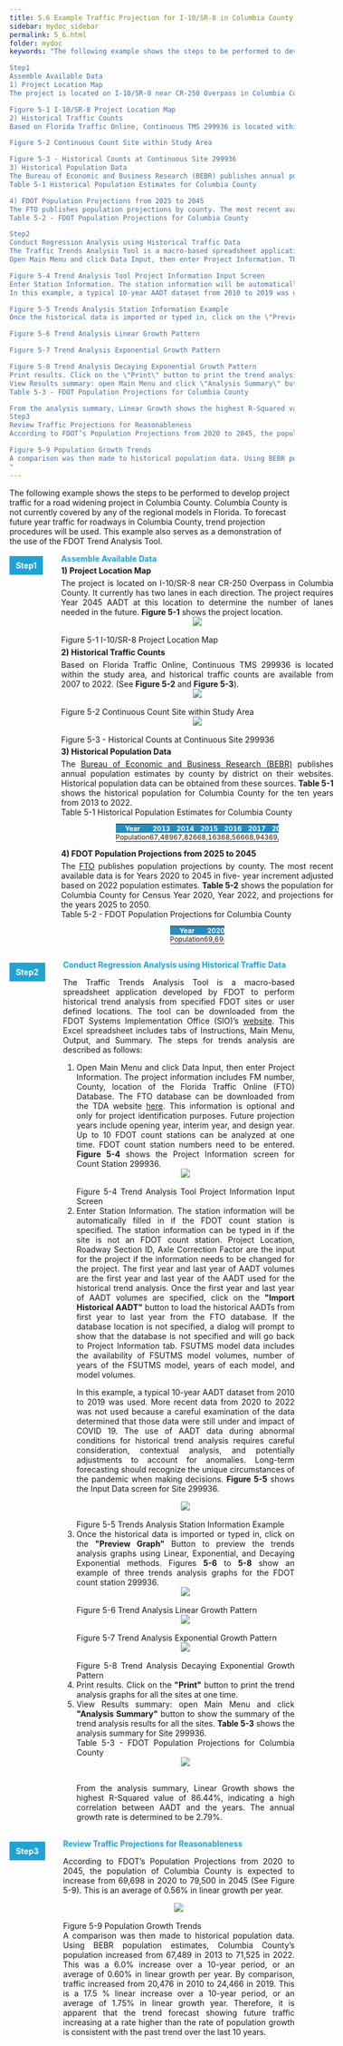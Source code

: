 ```yaml
---
title: 5.6 Example Traffic Projection for I-10/SR-8 in Columbia County
sidebar: mydoc_sidebar
permalink: 5_6.html
folder: mydoc
keywords: "The following example shows the steps to be performed to develop project traffic for a road widening project in Columbia County. Columbia County is not currently covered by any of the regional models in Florida. To forecast future year traffic for roadways in Columbia County, trend projection procedures will be used. This example also serves as a demonstration of the use of the FDOT Trend Analysis Tool.

Step1
Assemble Available Data
1) Project Location Map
The project is located on I-10/SR-8 near CR-250 Overpass in Columbia County. It currently has two lanes in each direction. The project requires Year 2045 AADT at this location to determine the number of lanes needed in the future. Figure 5-1 shows the project location.

Figure 5-1 I-10/SR-8 Project Location Map
2) Historical Traffic Counts
Based on Florida Traffic Online, Continuous TMS 299936 is located within the study area, and historical traffic counts are available from 2007 to 2022. (See Figure 5-2 and Figure 5-3).

Figure 5-2 Continuous Count Site within Study Area

Figure 5-3 - Historical Counts at Continuous Site 299936
3) Historical Population Data
The Bureau of Economic and Business Research (BEBR) publishes annual population estimates by county by district on their websites. Historical population data can be obtained from these sources. Table 5-1 shows the historical population for Columbia County for the ten years from 2013 to 2022.
Table 5-1 Historical Population Estimates for Columbia County

4) FDOT Population Projections from 2025 to 2045
The FTO publishes population projections by county. The most recent available data is for Years 2020 to 2045 in five- year increment adjusted based on 2022 population estimates. Table 5-2 shows the population for Columbia County for Census Year 2020, Year 2022, and projections for the years 2025 to 2050.
Table 5-2 - FDOT Population Projections for Columbia County

Step2
Conduct Regression Analysis using Historical Traffic Data
The Traffic Trends Analysis Tool is a macro-based spreadsheet application developed by FDOT to perform historical trend analysis from specified FDOT sites or user defined locations. The tool can be downloaded from the FDOT Systems Implementation Office (SIO)’s website. This Excel spreadsheet includes tabs of Instructions, Main Menu, Output, and Summary. The steps for trends analysis are described as follows:
Open Main Menu and click Data Input, then enter Project Information. The project information includes FM number, County, location of the Florida Traffic Online (FTO) Database. The FTO database can be downloaded from the TDA website here. This information is optional and only for project identification purposes. Future projection years include opening year, interim year, and design year. Up to 10 FDOT count stations can be analyzed at one time. FDOT count station numbers need to be entered. Figure 5-4 shows the Project Information screen for Count Station 299936.

Figure 5-4 Trend Analysis Tool Project Information Input Screen
Enter Station Information. The station information will be automatically filled in if the FDOT count station is specified. The station information can be typed in if the site is not an FDOT count station. Project Location, Roadway Section ID, Axle Correction Factor are the input for the project if the information needs to be changed for the project. The first year and last year of AADT volumes are the first year and last year of the AADT used for the historical trend analysis. Once the first year and last year of AADT volumes are specified, click on the \"Import Historical AADT\" button to load the historical AADTs from first year to last year from the FTO database. If the database location is not specified, a dialog will prompt to show that the database is not specified and will go back to Project Information tab. FSUTMS model data includes the availability of FSUTMS model volumes, number of years of the FSUTMS model, years of each model, and model volumes.
In this example, a typical 10-year AADT dataset from 2010 to 2019 was used. More recent data from 2020 to 2022 was not used because a careful examination of the data determined that those data were still under and impact of COVID 19. The use of AADT data during abnormal conditions for historical trend analysis requires careful consideration, contextual analysis, and potentially adjustments to account for anomalies. Long-term forecasting should recognize the unique circumstances of the pandemic when making decisions. Figure 5-5 shows the Input Data screen for Site 299936.

Figure 5-5 Trends Analysis Station Information Example
Once the historical data is imported or typed in, click on the \"Preview Graph\" Button to preview the trends analysis graphs using Linear, Exponential, and Decaying Exponential methods. Figures 5-6 to 5-8 show an example of three trends analysis graphs for the FDOT count station 299936.

Figure 5-6 Trend Analysis Linear Growth Pattern

Figure 5-7 Trend Analysis Exponential Growth Pattern

Figure 5-8 Trend Analysis Decaying Exponential Growth Pattern
Print results. Click on the \"Print\" button to print the trend analysis graphs for all the sites at one time.
View Results summary: open Main Menu and click \"Analysis Summary\" button to show the summary of the trend analysis results for all the sites. Table 5-3 shows the analysis summary for Site 299936.
Table 5-3 - FDOT Population Projections for Columbia County

From the analysis summary, Linear Growth shows the highest R-Squared value of 86.44%, indicating a high correlation between AADT and the years. The annual growth rate is determined to be 2.79%.
Step3
Review Traffic Projections for Reasonableness
According to FDOT’s Population Projections from 2020 to 2045, the population of Columbia County is expected to increase from 69,698 in 2020 to 79,500 in 2045 (See Figure 5-9). This is an average of 0.56% in linear growth per year.

Figure 5-9 Population Growth Trends
A comparison was then made to historical population data. Using BEBR population estimates, Columbia County’s population increased from 67,489 in 2013 to 71,525 in 2022. This was a 6.0% increase over a 10-year period, or an average of 0.60% in linear growth per year. By comparison, traffic increased from 20,476 in 2010 to 24,466 in 2019. This is a 17.5 % linear increase over a 10-year period, or an average of 1.75% in linear growth year. Therefore, it is apparent that the trend forecast showing future traffic increasing at a rate higher than the rate of population growth is consistent with the past trend over the last 10 years.
"
---
```


<style>
  div{text-align: justify;}
  .parent{
    display: inline-block;
    margin-bottom: 1rem;
    display: grid;
    grid-template-columns: 1fr 10fr;
  }
  .child1{
    text-align:center;
    display: table-caption;
    position: relative;
    margin-top: 0.3rem;
    margin-right: 2rem;
    /* margin-right: 1%; */
    float: left;
    /* width: 10%; */
    /* padding: 2rem 2rem; */
  }
  .child2{
    display: table-caption;
    position: relative;
    /* padding-left: 2rem; */
    /* width:90%; */
    float: left;
  }
  table {
  /* border-collapse: collapse; */
  /* width: 100%; */
  /* display: table-cell; */
  /* vertical-align: center;  */
  text-align: center; 
  margin-left:auto;
  margin-right:auto;
  font-size: 12px;
  padding: 0;


}


th{
  text-align:center;
  background-color: #248ec2;
  color: white;
  vertical-align: center; 
  text-align: center;
  padding:0;
  margin:0
}

td {
  text-align: center;
  vertical-align: middle;
  border-color: #96D4D4;
  vertical-align: center; 
  padding: 0;
  width: 0.1%; 
  margin:0
}

tr:nth-child(even) {
  /* background-color:  #EEF2F8; */
}
</style>

The following example shows the steps to be performed to develop project traffic for a road widening project in Columbia County. Columbia County is not currently covered by any of the regional models in Florida. To forecast future year traffic for roadways in Columbia County, trend projection procedures will be used. This example also serves as a demonstration of the use of the FDOT Trend Analysis Tool. 


<div class="parent">
    <div class="child1"><div style="background:#20a3d3; color:white; font-weight: bold; padding:0.5rem 0.7rem 0.5rem 0.7rem; text-align:center">Step1</div></div>
    <div class="child2">
    <div style="color:#20a3d3; font-weight:bold; text-align:left">Assemble Available Data </div>

<div style="font-weight:bold; margin:0.3rem 0">1&#41;  Project Location Map</div>
    The project is located on I-10/SR-8 near CR-250 Overpass in Columbia County. It currently has two lanes in each direction. The project requires Year 2045 AADT at this location to determine the number of lanes needed in the future. <b>Figure 5-1</b> shows the project location.

<center>
<img src="images/fig5_1.png" style="max-width: 80%; text-align:center; margin-bottom: 1rem">
</center>
<div class="italic-grey">Figure 5-1 I-10/SR-8 Project Location Map</div> 

<div style="font-weight:bold; margin:0.3rem 0">2&#41; Historical Traffic Counts</div>
    Based on Florida Traffic Online, Continuous TMS 299936 is located within the study area, and historical traffic counts are available from 2007 to 2022. (See <b>Figure 5-2</b> and <b>Figure 5-3</b>).

<center>
<img src="images/fig5_2.png" style="max-width: 80%; text-align:center; margin-bottom: 1rem">
</center>
<div class="italic-grey">Figure 5-2 Continuous Count Site within Study Area</div> 

<center>
<img src="images/fig5_3.png" style="max-width: 80%; text-align:center; margin-bottom: 1rem">
</center>
<div class="italic-grey">Figure 5-3 - Historical Counts at Continuous Site 299936</div> 

<div style="font-weight:bold; margin:0.3rem 0">3&#41; Historical Population Data</div>
    The <a href="https://bebr.ufl.edu/" target="_blank">Bureau of Economic and Business Research (BEBR)</a> publishes annual population estimates by county by district on their websites. Historical population data can be obtained from these sources. <b>Table 5-1</b> shows the historical population for Columbia County for the ten years from 2013 to 2022.

<div class="italic-grey">Table 5-1 Historical Population Estimates for Columbia County</div>

<table style="margin-left:auto;margin-right:auto;max-width:60%">
<tr  stype="padding:0;margin:0">
<th>Year</th>
<th>2013</th>
<th>2014</th>
<th>2015</th>
<th>2016</th>
<th>2017</th>
<th>2018</th>
<th>2019</th>
<th>2020</th>
<th>2021</th>
<th>2022</th>
</tr>

<tr stype="padding:0;margin:0">
<td>Population</td>
<td>67,489</td>
<td>67,826</td>
<td>68,163</td>
<td>68,566</td>
<td>68,943</td>
<td>69,721</td>
<td>70,492</td>
<td>69,698</td>
<td>69,809</td>
<td>71,525</td>
</tr>
</table>

<div style="font-weight:bold; margin:0.3rem 0">4&#41; FDOT Population Projections from 2025 to 2045</div>
    The <a href="https://www.fdot.gov/planning/fto" target="_blank">FTO</a> publishes population projections by county. The most recent available data is for Years 2020 to 2045 in five- year increment adjusted based on 2022 population estimates. <b>Table 5-2</b> shows the population for Columbia County for Census Year 2020, Year 2022, and projections for the years 2025 to 2050.

<div class="italic-grey">Table 5-2 - FDOT Population Projections for Columbia County</div>

<table style="margin-left:auto;margin-right:auto;max-width:20%">
<tr stype="padding:0;margin:0">
<th>Year</th>
<th>2020</th>
<th>2022</th>
<th>2025</th>
<th>2030</th>
<th>2035</th>
<th>2040</th>
<th>2045</th>
<th>2050</th>
</tr>

<tr stype="padding:0;margin:0">
<td>Population</td>
<td>69,698</td>
<td>71,525</td>
<td>73,300</td>
<td>75,400</td>
<td>77,000</td>
<td>78,400</td>
<td>79,500</td>
<td>80,600</td>
</tr>
</table>


</div>
</div>


<div class="parent">
    <div class="child1"><div style="background:#20a3d3; color:white; font-weight: bold; padding:0.5rem 0.7rem 0.5rem 0.7rem; text-align:center">Step2</div></div>
    <div class="child2">
    <div style="color:#20a3d3; font-weight:bold; text-align:left">Conduct Regression Analysis using Historical Traffic Data</div>

The Traffic Trends Analysis Tool is a macro-based spreadsheet application developed by FDOT to perform historical trend analysis from specified FDOT sites or user defined locations. The tool can be downloaded from the FDOT Systems Implementation Office (SIO)’s <a href="https://www.fdot.gov/planning/systems/systems-management/systems-management-documents" target="_blank">website</a>. This Excel spreadsheet includes tabs of Instructions, Main Menu, Output, and Summary. The steps for trends analysis are described as follows:

<ol style="padding-left:1.5rem">
<li>Open Main Menu and click Data Input, then enter Project Information. The project information includes FM number, County, location of the Florida Traffic Online (FTO) Database. The FTO database can be downloaded from the TDA website <a href="https://www.fdot.gov/statistics/trafficinfo/default.shtm" target="_blank">here</a>. This information is optional and only for project identification purposes. Future projection years include opening year, interim year, and design year. Up to 10 FDOT count stations can be analyzed at one time. FDOT count station numbers need to be entered. <b>Figure 5-4</b> shows the Project Information screen for Count Station 299936.</li>


<center>
<img src="images/fig5_4.png" style="max-width: 80%; text-align:center; margin-bottom: 1rem">
</center>
<div class="italic-grey">Figure 5-4 Trend Analysis Tool Project Information Input Screen</div> 


<li>Enter Station Information. The station information will be automatically filled in if the FDOT count station is specified. The station information can be typed in if the site is not an FDOT count station. Project Location, Roadway Section ID, Axle Correction Factor are the input for the project if the information needs to be changed for the project. The first year and last year of AADT volumes are the first year and last year of the AADT used for the historical trend analysis. Once the first year and last year of AADT volumes are specified, click on the <b>"Import Historical AADT"</b> button to load the historical AADTs from first year to last year from the FTO database. If the database location is not specified, a dialog will prompt to show that the database is not specified and will go back to Project Information tab. FSUTMS model data includes the availability of FSUTMS model volumes, number of years of the FSUTMS model, years of each model, and model volumes.<div style="margin:0.5rem 0"></div>

In this example, a typical 10-year AADT dataset from 2010 to 2019 was used. More recent data from 2020 to 2022 was not used because a careful examination of the data determined that those data were still under and impact of COVID 19. The use of AADT data during abnormal conditions for historical trend analysis requires careful consideration, contextual analysis, and potentially adjustments to account for anomalies. Long-term forecasting should recognize the unique circumstances of the pandemic when making decisions. <b>Figure 5-5</b> shows the Input Data screen for Site 299936.
</li>


<center>
<img src="images/fig5_5.png" style="max-width: 80%; text-align:center; margin-bottom: 1rem">
</center>
<div class="italic-grey">Figure 5-5 Trends Analysis Station Information Example</div> 


<li>Once the historical data is imported or typed in, click on the <b>"Preview Graph"</b> Button to preview the trends analysis graphs using Linear, Exponential, and Decaying Exponential methods. Figures <b>5-6</b> to <b>5-8</b> show an example of three trends analysis graphs for the FDOT count station 299936.
</li>

<center>
<img src="images/fig5_6.png" style="max-width: 80%; text-align:center; margin-bottom: 1rem">
</center>
<div class="italic-grey">Figure 5-6 Trend Analysis Linear Growth Pattern</div> 

<center>
<img src="images/fig5_7.png" style="max-width: 80%; text-align:center; margin-bottom: 1rem">
</center>
<div class="italic-grey">Figure 5-7 Trend Analysis Exponential Growth Pattern</div> 

<center>
<img src="images/fig5_8.png" style="max-width: 80%; text-align:center; margin-bottom: 1rem">
</center>
<div class="italic-grey">Figure 5-8 Trend Analysis Decaying Exponential Growth Pattern</div> 


<li>Print results. Click on the <b>"Print"</b> button to print the trend analysis graphs for all the sites at one time.</li>
<li>View Results summary: open Main Menu and click <b>"Analysis Summary"</b> button to show the summary of the trend analysis results for all the sites. <b>Table 5-3</b> shows the analysis summary for Site 299936.</li>

<div class="italic-grey">Table 5-3 - FDOT Population Projections for Columbia County</div>
<center>
<img src="images/table5-3.png" style="max-width: 80%; text-align:center; margin-bottom: 1rem">
</center>

From the analysis summary, Linear Growth shows the highest R-Squared value of 86.44%, indicating a high correlation between AADT and the years.  The annual growth rate is determined to be 2.79%.

</ol>
</div>
</div>



<div class="parent">
    <div class="child1"><div style="background:#20a3d3; color:white; font-weight: bold; padding:0.5rem 0.7rem 0.5rem 0.7rem; text-align:center">Step3</div></div>
    <div class="child2">
    <div style="color:#20a3d3; font-weight:bold; text-align:left">Review Traffic Projections for Reasonableness</div>

According to FDOT’s Population Projections from 2020 to 2045, the population of Columbia County is expected to increase from 69,698 in 2020 to 79,500 in 2045 (See Figure 5-9). This is an average of 0.56% in linear growth per year. 

<center>
<img src="images/fig5_9.png" style="max-width: 80%; text-align:center; margin-bottom: 1rem">
</center>
<div class="italic-grey">Figure 5-9 Population Growth Trends</div> 
A comparison was then made to historical population data. Using BEBR population estimates, Columbia County’s population increased from 67,489 in 2013 to 71,525 in 2022. This was a 6.0% increase over a 10-year period, or an average of 0.60% in linear growth per year. By comparison, traffic increased from 20,476 in 2010 to 24,466 in 2019. This is a 17.5 % linear increase over a 10-year period, or an average of 1.75% in linear growth year. Therefore, it is apparent that the trend forecast showing future traffic increasing at a rate higher than the rate of population growth is consistent with the past trend over the last 10 years. 

</div>
</div>